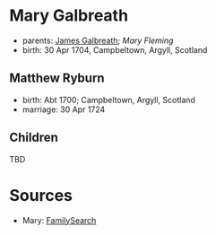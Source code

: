 # Mary Galbreath

- parents: [James Galbreath](galbreath-james-1672.md); *Mary Fleming*
- birth: 30 Apr 1704, Campbeltown, Argyll, Scotland

## Matthew Ryburn

- birth: Abt 1700; Campbeltown, Argyll, Scotland
- marriage: 30 Apr 1724

## Children

TBD

# Sources

- Mary: [FamilySearch](https://www.familysearch.org/tree/person/details/2476-XVM)
